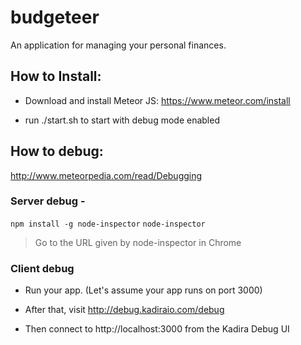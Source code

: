 # budgeteer

An application for managing your personal finances.

## How to Install:

* Download and install Meteor JS: https://www.meteor.com/install

* run ./start.sh to start with debug mode enabled

## How to debug: 

http://www.meteorpedia.com/read/Debugging

### Server debug - 
  
<code>npm install -g node-inspector</code>
<code>node-inspector</code>
  
  > Go to the URL given by node-inspector in Chrome

### Client debug

* Run your app. (Let's assume your app runs on port 3000)
  
* After that, visit http://debug.kadiraio.com/debug
  
* Then connect to http://localhost:3000 from the Kadira Debug UI




